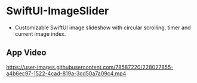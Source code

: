 # SwiftUI-ImageSlider

- Customizable SwiftUI image slideshow with circular scrolling, timer and current image index.

App Video
--------------
https://user-images.githubusercontent.com/78587220/228027855-a4b6ec97-1522-4cad-819a-3cd50a7a09c4.mp4
